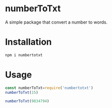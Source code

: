 # numberToTxt
A simple package that convert a number to words.
# Installation
```javascript
npm i numbertotxt
```

# Usage
```javascript
const numberToTxt=require('numbertotxt')
numberToTxt(15)

numberToTxt(9834794)
```
